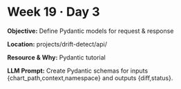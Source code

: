# Week 19 · Day 3

**Objective:** Define Pydantic models for request & response

**Location:** projects/drift-detect/api/

**Resource & Why:** Pydantic tutorial

**LLM Prompt:** Create Pydantic schemas for inputs {chart_path,context,namespace} and outputs {diff,status}.

